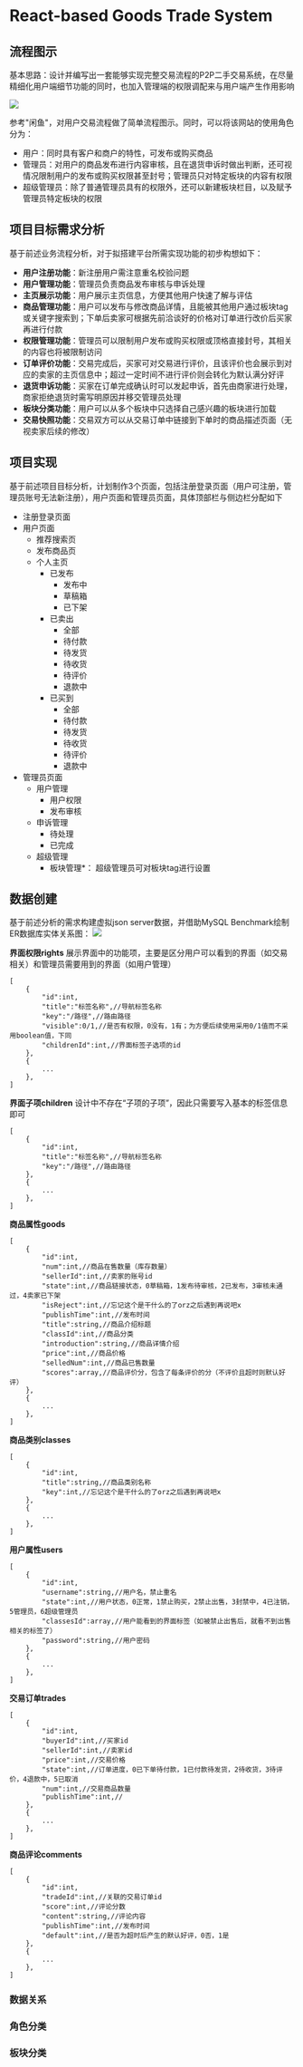 # React-based Goods Trade System

## 流程图示

基本思路：设计并编写出一套能够实现完整交易流程的P2P二手交易系统，在尽量精细化用户端细节功能的同时，也加入管理端的权限调配来与用户端产生作用影响

![](https://github.com/toubun24/NiHon-IT-Training-Plan/blob/main/imgStorage/GTS202401241825.png)

参考"闲鱼"，对用户交易流程做了简单流程图示。同时，可以将该网站的使用角色分为：
* 用户：同时具有客户和商户的特性，可发布或购买商品
* 管理员：对用户的商品发布进行内容审核，且在退货申诉时做出判断，还可视情况限制用户的发布或购买权限甚至封号；管理员只对特定板块的内容有权限
* 超级管理员：除了普通管理员具有的权限外，还可以新建板块栏目，以及赋予管理员特定板块的权限

## 项目目标需求分析
基于前述业务流程分析，对于拟搭建平台所需实现功能的初步构想如下：
* **用户注册功能**：新注册用户需注意重名校验问题
* **用户管理功能**：管理员负责商品发布审核与申诉处理
* **主页展示功能**：用户展示主页信息，方便其他用户快速了解与评估
* **商品管理功能**：用户可以发布与修改商品详情，且能被其他用户通过板块tag或关键字搜索到；下单后卖家可根据先前洽谈好的价格对订单进行改价后买家再进行付款
* **权限管理功能**：管理员可以限制用户发布或购买权限或顶格直接封号，其相关的内容也将被限制访问
* **订单评价功能**：交易完成后，买家可对交易进行评价，且该评价也会展示到对应的卖家的主页信息中；超过一定时间不进行评价则会转化为默认满分好评
* **退货申诉功能**：买家在订单完成确认时可以发起申诉，首先由商家进行处理，商家拒绝退货时需写明原因并移交管理员处理
* **板块分类功能**：用户可以从多个板块中只选择自己感兴趣的板块进行加载
* **交易快照功能**：交易双方可以从交易订单中链接到下单时的商品描述页面（无视卖家后续的修改）

## 项目实现
基于前述项目目标分析，计划制作3个页面，包括注册登录页面（用户可注册，管理员账号无法新注册），用户页面和管理员页面，具体顶部栏与侧边栏分配如下
* 注册登录页面
* 用户页面
  * 推荐搜索页
  * 发布商品页
  * 个人主页
    * 已发布
      * 发布中
      * 草稿箱
      * 已下架
    * 已卖出
      * 全部
      * 待付款
      * 待发货
      * 待收货
      * 待评价
      * 退款中
    * 已买到
      * 全部
      * 待付款
      * 待发货
      * 待收货
      * 待评价
      * 退款中
* 管理员页面
  * 用户管理
    * 用户权限
    * 发布审核
  * 申诉管理
    * 待处理
    * 已完成
  * 超级管理
    * 板块管理*： 超级管理员可对板块tag进行设置

## 数据创建
基于前述分析的需求构建虚拟json server数据，并借助MySQL Benchmark绘制ER数据库实体关系图：
![](https://github.com/toubun24/NiHon-IT-Training-Plan/blob/main/imgStorage/EDM202401250229.jpg)

**界面权限rights**
展示界面中的功能项，主要是区分用户可以看到的界面（如交易相关）和管理员需要用到的界面（如用户管理）
```
[
    {
        "id":int,
        "title":"标签名称",//导航标签名称
        "key":"/路径",//路由路径
        "visible":0/1,//是否有权限，0没有，1有；为方便后续使用采用0/1值而不采用boolean值，下同
        "childrenId":int,//界面标签子选项的id
    },
    {
        ...
    },
]
```

**界面子项children**
设计中不存在“子项的子项”，因此只需要写入基本的标签信息即可
```
[
    {
        "id":int,
        "title":"标签名称",//导航标签名称
        "key":"/路径",//路由路径
    },
    {
        ...
    },
]
```

**商品属性goods**
```
[
    {
        "id":int,
        "num":int,//商品在售数量（库存数量）
        "sellerId":int,//卖家的账号id
        "state":int,//商品链接状态，0草稿箱，1发布待审核，2已发布，3审核未通过，4卖家已下架
        "isReject":int,//忘记这个是干什么的了orz之后遇到再说吧x
        "publishTime":int,//发布时间
        "title":string,//商品介绍标题
        "classId":int,//商品分类
        "introduction":string,//商品详情介绍
        "price":int,//商品价格
        "selledNum":int,//商品已售数量
        "scores":array,//商品评价分，包含了每条评价的分（不评价且超时则默认好评）
    },
    {
        ...
    },
]
```

**商品类别classes**
```
[
    {
        "id":int,
        "title":string,//商品类别名称
        "key":int,//忘记这个是干什么的了orz之后遇到再说吧x
    },
    {
        ...
    },
]
```

**用户属性users**
```
[
    {
        "id":int,
        "username":string,//用户名，禁止重名
        "state":int,//用户状态，0正常，1禁止购买，2禁止出售，3封禁中，4已注销，5管理员，6超级管理员
        "classesId":array,//用户能看到的界面标签（如被禁止出售后，就看不到出售相关的标签了）
        "password":string,//用户密码
    },
    {
        ...
    },
]
```

**交易订单trades**
```
[
    {
        "id":int,
        "buyerId":int,//买家id
        "sellerId":int,//卖家id
        "price":int,//交易价格
        "state":int,//订单进度，0已下单待付款，1已付款待发货，2待收货，3待评价，4退款中，5已取消
        "num":int,//交易商品数量
        "publishTime":int,//
    },
    {
        ...
    },
]
```

**商品评论comments**
```
[
    {
        "id":int,
        "tradeId":int,//关联的交易订单id
        "score":int,//评论分数
        "content":string,//评论内容
        "publishTime":int,//发布时间
        "default":int,//是否为超时后产生的默认好评，0否，1是
    },
    {
        ...
    },
]
```

### 数据关系


### 角色分类


### 板块分类

